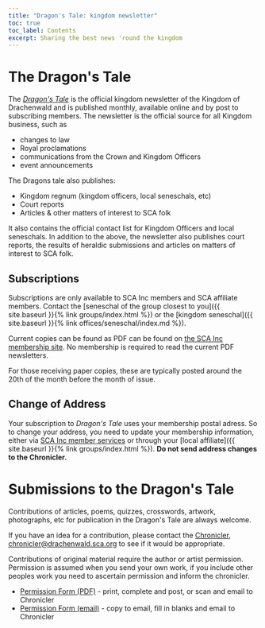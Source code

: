 ```yaml
---
title: "Dragon's Tale: kingdom newsletter"
toc: true
toc_label: Contents
excerpt: Sharing the best news 'round the kingdom
---
```


# The Dragon's Tale
The [_Dragon's Tale_](https://members.sca.org/apps/#NewsletterFiles/12) is the official kingdom newsletter of the Kingdom of Drachenwald and is published monthly, available online and by post to subscribing members.
The newsletter is the official source for all Kingdom business, such as

* changes to law
* Royal proclamations
* communications from the Crown and Kingdom Officers 
* event announcements 

The Dragons tale also publishes:
* Kingdom regnum (kingdom officers, local seneschals, etc)
* Court reports
* Articles & other matters of interest to SCA folk

It also contains the official contact list for Kingdom Officers and local seneschals.
In addition to the above, the newsletter also publishes court reports, the results of heraldic submissions and articles on matters of interest to SCA folk.

## Subscriptions

Subscriptions are only available to SCA Inc members and SCA affiliate members. Contact the [seneschal of the group closest to you]({{ site.baseurl }}{% link groups/index.html %}) or the [kingdom seneschal]({{ site.baseurl }}{% link offices/seneschal/index.md %}).

Current copies can be found as PDF can be found on [the SCA Inc membership site](https://members.sca.org/apps/#NewsletterFiles/12). No membership is required to read the current  PDF newsletters.

For those receiving paper copies, these are typically posted around the 20th of the month before the month of issue. 

## Change of Address
Your subscription to _Dragon's Tale_ uses your membership postal adress. So to change your address, you need to update your membership information, either via [SCA Inc member services](https://www.sca.org/member-services/) or through your [local affiliate]({{ site.baseurl }}{% link groups/index.html %}).  **Do not send address changes to the Chronicler.**

# Submissions to the Dragon's Tale

Contributions of articles, poems, quizzes, crosswords, artwork, photographs, etc for publication in the Dragon's Tale are always welcome.

If you have an idea for a contribution, please contact the [Chronicler, chronicler@drachenwald.sca.org](mailto:chronicler@drachenwald.sca.org) to see if it would be appropriate.
 
Contributions of original material require the author or artist permission. Permission is assumed when you send your own work, if you include other peoples work you need to ascertain permission and inform the chronicler. 
* <a href="{{ site.baseurl }}{% link offices/chronicler/files/permission.pdf %}">Permission Form (PDF)</a> - print, complete and post, or scan and email to Chronicler
* <a href="{{ site.baseurl }}{% link offices/chronicler/email-permission-form.md %}">Permission Form (email)</a> - copy to email, fill in blanks and email to Chronicler

